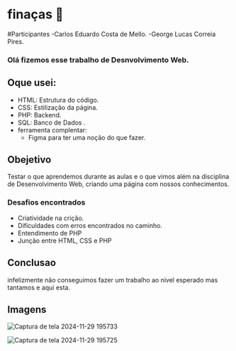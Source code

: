 # finaças 🧐
#Participantes 
  -Carlos Eduardo Costa de Mello.
  -George Lucas Correia Pires.

### Olá fizemos esse trabalho de Desnvolvimento Web.

## Oque usei:
- HTML: Estrutura do código.
- CSS: Estilização da página.
- PHP: Backend.
- SQL: Banco de Dados .
- ferramenta complentar:
  -  Figma para ter uma noção do que fazer.

 
## Obejetivo
Testar o que aprendemos durante as aulas e o que vimos além na disciplina de Desenvolvimento Web, criando uma página com nossos conhecimentos.

### Desafios encontrados
  - Criatividade na crição.
  - Dificuldades com erros encontrados no caminho.
  - Entendimento de PHP
  - Junção entre HTML, CSS e PHP


## Conclusao 

infelizmente não conseguimos fazer um trabalho ao nivel esperado mas tantamos e aqui esta.

## Imagens 

![Captura de tela 2024-11-29 195733](https://github.com/user-attachments/assets/c6672a79-f2d2-4c7c-9e49-29ddba8b84c9)

![Captura de tela 2024-11-29 195725](https://github.com/user-attachments/assets/b3780d61-a9ab-49ac-ad2b-2b76dc398da3)

